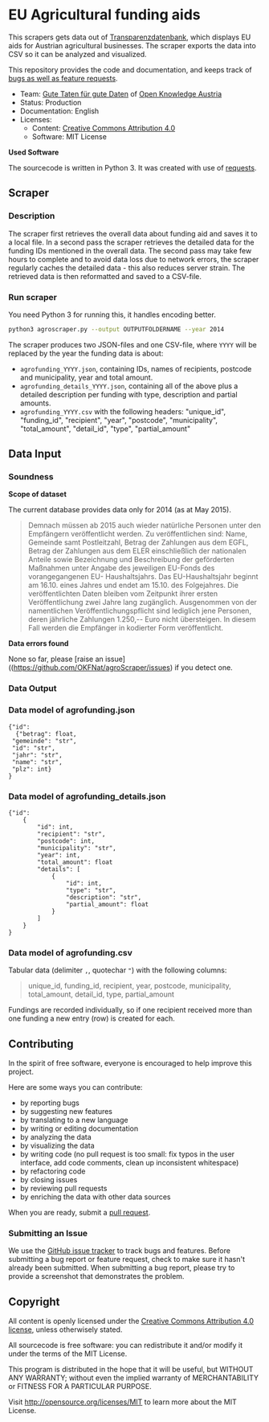 # EU Agricultural funding aids
This scrapers gets data out of [Transparenzdatenbank](http://transparenzdatenbank.at/), which displays EU aids for Austrian agricultural businesses. The scraper exports the data into CSV so it can be analyzed and visualized.

This repository provides the code and documentation, and keeps track of [bugs as well as feature requests](https://github.com/OKFNat/agroScraper/issues).

* Team: [Gute Taten für gute Daten](http://okfn.at/gutedaten/) of [Open Knowledge Austria](http://okfn.at/)
* Status: Production
* Documentation: English
* Licenses:
  * Content: [Creative Commons Attribution 4.0](http://creativecommons.org/licenses/by/4.0/)
  * Software: MIT License

**Used Software**

The sourcecode is written in Python 3. It was created with use of [requests](http://docs.python-requests.org/en/master/).

## Scraper

### Description

The scraper first retrieves the overall data about funding aid and saves it to a local file. In a second pass the scraper retrieves the detailed data for the funding IDs mentioned in the overall data. The second pass may take few hours to complete and to avoid data loss due to network errors, the scraper regularly caches the detailed data - this also reduces server strain. The retrieved data is then reformatted and saved to a CSV-file.

### Run scraper

You need Python 3 for running this, it handles encoding better.

```bash
python3 agroscraper.py --output OUTPUTFOLDERNAME --year 2014
```

The scraper produces two JSON-files and one CSV-file, where `YYYY` will be replaced by the year the funding data is about:
* `agrofunding_YYYY.json`, containing IDs, names of recipients, postcode and municipality, year and total amount.
* `agrofunding_details_YYYY.json`, containing all of the above plus a detailed description per funding with type, description and partial amounts.
* `agrofunding_YYYY.csv` with the following headers: "unique_id", "funding_id", "recipient", "year", "postcode", "municipality", "total_amount", "detail_id", "type", "partial_amount"

## Data Input

### Soundness

**Scope of dataset**

The current database provides data only for 2014 (as at May 2015).

> Demnach müssen ab 2015 auch wieder natürliche Personen unter den Empfängern veröffentlicht werden. Zu veröffentlichen sind: Name, Gemeinde samt Postleitzahl, Betrag der Zahlungen aus dem EGFL, Betrag der Zahlungen aus dem ELER einschließlich der nationalen Anteile sowie Bezeichnung und Beschreibung der geförderten Maßnahmen unter Angabe des jeweiligen EU-Fonds des vorangegangenen EU- Haushaltsjahrs. Das EU-Haushaltsjahr beginnt am 16.10. eines Jahres und endet am 15.10. des Folgejahres. Die veröffentlichten Daten bleiben vom Zeitpunkt ihrer ersten Veröffentlichung zwei Jahre lang zugänglich. Ausgenommen von der namentlichen Veröffentlichungspflicht sind lediglich jene Personen, deren jährliche Zahlungen 1.250,-- Euro nicht übersteigen. In diesem Fall werden die Empfänger in kodierter Form veröffentlicht.

**Data errors found**

None so far, please [raise an issue]((https://github.com/OKFNat/agroScraper/issues) if you detect one.

### Data Output

### Data model of agrofunding.json

```
{"id":
  {"betrag": float,
 "gemeinde": "str",
 "id": "str",
 "jahr": "str",
 "name": "str",
 "plz": int}
}
```

### Data model of agrofunding_details.json

```
{"id":
	{
		"id": int,
		"recipient": "str",
		"postcode": int,
		"municipality": "str",
		"year": int,
		"total_amount": float
		"details": [
			{
				"id": int,
				"type": "str",
				"description": "str",
				"partial_amount": float
			}
		]
	}
}
```

### Data model of agrofunding.csv

Tabular data (delimiter `,`, quotechar `"`) with the following columns:

> unique_id, funding_id, recipient, year, postcode, municipality, total_amount, detail_id, type, partial_amount

Fundings are recorded individually, so if one recipient received more than one funding a new entry (row) is created for each.

## Contributing

In the spirit of free software, everyone is encouraged to help improve this project.

Here are some ways you can contribute:

* by reporting bugs
* by suggesting new features
* by translating to a new language
* by writing or editing documentation
* by analyzing the data
* by visualizing the data
* by writing code (no pull request is too small: fix typos in the user interface, add code comments, clean up inconsistent whitespace)
* by refactoring code
* by closing issues
* by reviewing pull requests
* by enriching the data with other data sources

When you are ready, submit a [pull request](https://github.com/OKFNat/agroScraper/pulls).

### Submitting an Issue

We use the [GitHub issue tracker](https://github.com/OKFNat/agroScraper/issues) to track bugs and features. Before submitting a bug report or feature request, check to make sure it hasn't already been submitted. When submitting a bug report, please try to provide a screenshot that demonstrates the problem.

## Copyright

All content is openly licensed under the [Creative Commons Attribution 4.0 license](http://creativecommons.org/licenses/by/4.0/), unless otherwisely stated.

All sourcecode is free software: you can redistribute it and/or modify it under the terms of the MIT License.

This program is distributed in the hope that it will be useful, but WITHOUT ANY WARRANTY; without even the implied warranty of MERCHANTABILITY or FITNESS FOR A PARTICULAR PURPOSE.

Visit http://opensource.org/licenses/MIT to learn more about the MIT License.
